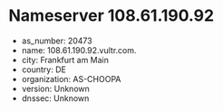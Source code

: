 # Nameserver 108.61.190.92

* as_number: 20473
* name: 108.61.190.92.vultr.com.
* city: Frankfurt am Main
* country: DE
* organization: AS-CHOOPA
* version: Unknown
* dnssec: Unknown
